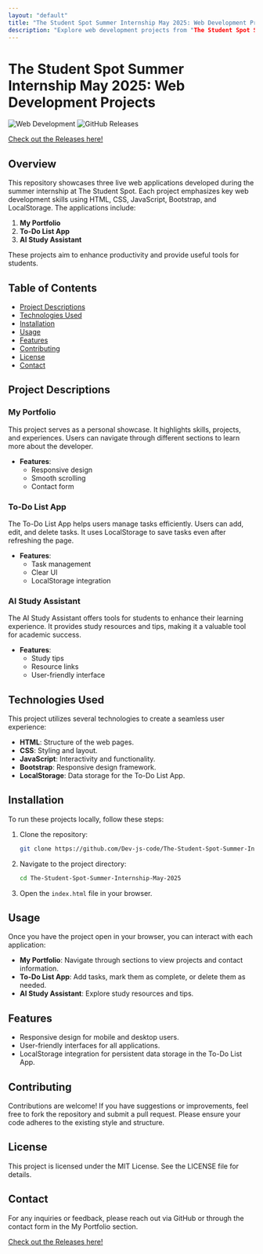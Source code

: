 ```yaml
---
layout: "default"
title: "The Student Spot Summer Internship May 2025: Web Development Projects"
description: "Explore web development projects from "The Student Spot Summer Internship – May 2025." Built with HTML, CSS, and JavaScript. 🌐💻 Check out the live demos!"
---
```

# The Student Spot Summer Internship May 2025: Web Development Projects

![Web Development](https://img.shields.io/badge/Web%20Development-Projects-brightgreen.svg)
![GitHub Releases](https://img.shields.io/badge/Releases-Check%20Here-blue.svg)

[Check out the Releases here!](https://github.com/Dev-js-code/The-Student-Spot-Summer-Internship-May-2025/releases)

## Overview

This repository showcases three live web applications developed during the summer internship at The Student Spot. Each project emphasizes key web development skills using HTML, CSS, JavaScript, Bootstrap, and LocalStorage. The applications include:

1. **My Portfolio**
2. **To-Do List App**
3. **AI Study Assistant**

These projects aim to enhance productivity and provide useful tools for students.

## Table of Contents

- [Project Descriptions](#project-descriptions)
- [Technologies Used](#technologies-used)
- [Installation](#installation)
- [Usage](#usage)
- [Features](#features)
- [Contributing](#contributing)
- [License](#license)
- [Contact](#contact)

## Project Descriptions

### My Portfolio

This project serves as a personal showcase. It highlights skills, projects, and experiences. Users can navigate through different sections to learn more about the developer. 

- **Features**: 
  - Responsive design
  - Smooth scrolling
  - Contact form

### To-Do List App

The To-Do List App helps users manage tasks efficiently. Users can add, edit, and delete tasks. It uses LocalStorage to save tasks even after refreshing the page.

- **Features**: 
  - Task management
  - Clear UI
  - LocalStorage integration

### AI Study Assistant

The AI Study Assistant offers tools for students to enhance their learning experience. It provides study resources and tips, making it a valuable tool for academic success.

- **Features**: 
  - Study tips
  - Resource links
  - User-friendly interface

## Technologies Used

This project utilizes several technologies to create a seamless user experience:

- **HTML**: Structure of the web pages.
- **CSS**: Styling and layout.
- **JavaScript**: Interactivity and functionality.
- **Bootstrap**: Responsive design framework.
- **LocalStorage**: Data storage for the To-Do List App.

## Installation

To run these projects locally, follow these steps:

1. Clone the repository:

   ```bash
   git clone https://github.com/Dev-js-code/The-Student-Spot-Summer-Internship-May-2025.git
   ```

2. Navigate to the project directory:

   ```bash
   cd The-Student-Spot-Summer-Internship-May-2025
   ```

3. Open the `index.html` file in your browser.

## Usage

Once you have the project open in your browser, you can interact with each application:

- **My Portfolio**: Navigate through sections to view projects and contact information.
- **To-Do List App**: Add tasks, mark them as complete, or delete them as needed.
- **AI Study Assistant**: Explore study resources and tips.

## Features

- Responsive design for mobile and desktop users.
- User-friendly interfaces for all applications.
- LocalStorage integration for persistent data storage in the To-Do List App.

## Contributing

Contributions are welcome! If you have suggestions or improvements, feel free to fork the repository and submit a pull request. Please ensure your code adheres to the existing style and structure.

## License

This project is licensed under the MIT License. See the LICENSE file for details.

## Contact

For any inquiries or feedback, please reach out via GitHub or through the contact form in the My Portfolio section.

[Check out the Releases here!](https://github.com/Dev-js-code/The-Student-Spot-Summer-Internship-May-2025/releases)